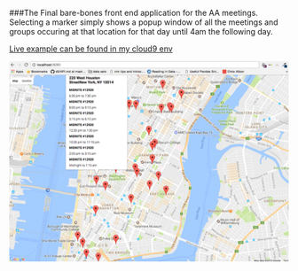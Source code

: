 ###The Final bare-bones front end application for the AA meetings. 
Selecting a marker simply shows a popup window of all the meetings and groups occuring at that location
for that day until 4am the following day.

[Live example can be found in my cloud9 env](https://ds-mongodb-ianssmith.c9users.io/)

![alt text](Final_1_screenshot.png "google maps")
